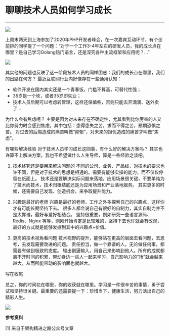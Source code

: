 # 聊聊技术人员如何学习成长
---

<img src="//qlhox0zpu.hn-bkt.clouddn.com/lljsryrhcz0.png"/>

上周末两天到上海参加了2020年PHP开发者峰会，在一次嘉宾互动环节，有个坐前排的同学提了一个问题：“对于一个工作3-4年左右的研发人员，我的成长点在哪里？是自己学习Golang热门语言，还是深究各种主流框架和应用呢？...”

<img src="//qlhox0zpu.hn-bkt.clouddn.com/lljsryrhcz1.png"/>

其实他的问题也反映了这一阶段技术人员的同样困惑：我们的成长点在哪里，我们的出路在何方？
最近互联网行业内好像存在一些通用认知：
- 软件开发在国内其实还是一个青春饭，门槛不算高，可替代性强；
- 35岁是一个坎，或者35岁即失业；
- 技术人员后期可以考虑转管理，这样还保值些，否则只能去开滴滴、送外卖了...

为什么会有焦虑呢？
主要是因为对未来存在不确定性，尤其看到比你厉害的人又比你努力时会感到焦虑。其中包括：患得患失之苦，求而不得之苦，预期恐惧之苦。
对过去的后悔造成的痛苦叫做“抑郁”，对未来的担忧造成的痛苦才叫做“焦虑”。

有哪些解决经验
对于技术人员学习成长这回事，有什么好的解决方案吗？
其实也许算不上解决方案，我也不希望做什么人生导师，算是一些经验之谈吧。
1. 技术终究还是要用来解决问题的
不同的公司、业务、产品线，对技术的要求也许不同，但是对于技术的思想是相通的。需要有能够实操的能力，而不仅仅停留在纸面上。
技术还是要解决实际问题来落地。应用场景很关键，不要单纯为了技术而技术，技术归根结底还是为应用场景和产业落地服务。
其实更多的时候，还需要自己发现、创造机会，来争取提升能力。

2. 兴趣是最好的老师
兴趣是最好的老师，工作之外多探索自己的兴趣点，这样你才有可能长期坚持下去。
很多人都会说自己有很好的自制力，其实自制力并不是太靠谱，最好与爱好相结合。
坚持很重要，例如研究一些语言源码、Redis、Nginx 等等，刚刚开始肯定是比较难的，坚持下去也许就会有改观，最好的方式就是能够发掘到其中的兴趣点+价值。

3. 更高的技术视角看问题
技术视野的提升，能够站在更高的层面去看问题，去思考，去发现需要改进的问题。
责任担当，做一个靠谱的人，无论做任何事，都需要有做到极致的态度。
输出倒逼输入，用自己来影响到他人。所有的成就都离不开时间的积累，带动身边一些人一起来学习，自己影响力的“场”就会越来越大，从而所能带动的影响面也就越大。

写在收尾

总之，你的时间花在哪里，你的收获就在哪里。学习是一件很辛苦的事情，勇于尝试和坚持很关键。最重要的还需要提一下：珍惜当下，健康生活，努力活出自己的精彩人生。

<img src="//qlhox0zpu.hn-bkt.clouddn.com/lljsryrhcz2.png"/>

**参考资料**

[1] 来自于架构精进之路公众号文章